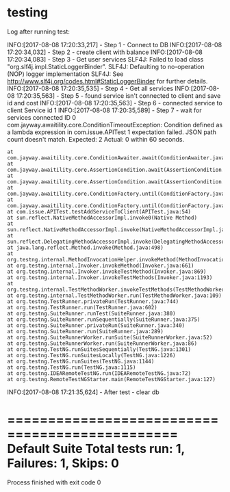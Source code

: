 # testing

Log after running test:

INFO:[2017-08-08 17:20:33,217]  - Step 1 - Connect to DB
 INFO:[2017-08-08 17:20:34,032]  - Step 2 - create client with balance
 INFO:[2017-08-08 17:20:34,083]  - Step 3 - Get user services
SLF4J: Failed to load class "org.slf4j.impl.StaticLoggerBinder".
SLF4J: Defaulting to no-operation (NOP) logger implementation
SLF4J: See http://www.slf4j.org/codes.html#StaticLoggerBinder for further details.
 INFO:[2017-08-08 17:20:35,535]  - Step 4 - Get all services
 INFO:[2017-08-08 17:20:35,563]  - Step 5 - found service isn't connected to client and save id and cost
 INFO:[2017-08-08 17:20:35,563]  - Step 6 - connected service to client
Service id 1 INFO:[2017-08-08 17:20:35,589]  - Step 7 - wait for services connected
ID 0
com.jayway.awaitility.core.ConditionTimeoutException: Condition defined as a lambda expression in com.issue.APITest 1 expectation failed.
JSON path count doesn't match.
Expected: 2
  Actual: 0
 within 60 seconds.

	at com.jayway.awaitility.core.ConditionAwaiter.await(ConditionAwaiter.java:122)
	at com.jayway.awaitility.core.AssertionCondition.await(AssertionCondition.java:117)
	at com.jayway.awaitility.core.AssertionCondition.await(AssertionCondition.java:32)
	at com.jayway.awaitility.core.ConditionFactory.until(ConditionFactory.java:764)
	at com.jayway.awaitility.core.ConditionFactory.until(ConditionFactory.java:603)
	at com.issue.APITest.testAddServiceToClient(APITest.java:54)
	at sun.reflect.NativeMethodAccessorImpl.invoke0(Native Method)
	at sun.reflect.NativeMethodAccessorImpl.invoke(NativeMethodAccessorImpl.java:62)
	at sun.reflect.DelegatingMethodAccessorImpl.invoke(DelegatingMethodAccessorImpl.java:43)
	at java.lang.reflect.Method.invoke(Method.java:498)
	at org.testng.internal.MethodInvocationHelper.invokeMethod(MethodInvocationHelper.java:108)
	at org.testng.internal.Invoker.invokeMethod(Invoker.java:661)
	at org.testng.internal.Invoker.invokeTestMethod(Invoker.java:869)
	at org.testng.internal.Invoker.invokeTestMethods(Invoker.java:1193)
	at org.testng.internal.TestMethodWorker.invokeTestMethods(TestMethodWorker.java:126)
	at org.testng.internal.TestMethodWorker.run(TestMethodWorker.java:109)
	at org.testng.TestRunner.privateRun(TestRunner.java:744)
	at org.testng.TestRunner.run(TestRunner.java:602)
	at org.testng.SuiteRunner.runTest(SuiteRunner.java:380)
	at org.testng.SuiteRunner.runSequentially(SuiteRunner.java:375)
	at org.testng.SuiteRunner.privateRun(SuiteRunner.java:340)
	at org.testng.SuiteRunner.run(SuiteRunner.java:289)
	at org.testng.SuiteRunnerWorker.runSuite(SuiteRunnerWorker.java:52)
	at org.testng.SuiteRunnerWorker.run(SuiteRunnerWorker.java:86)
	at org.testng.TestNG.runSuitesSequentially(TestNG.java:1301)
	at org.testng.TestNG.runSuitesLocally(TestNG.java:1226)
	at org.testng.TestNG.runSuites(TestNG.java:1144)
	at org.testng.TestNG.run(TestNG.java:1115)
	at org.testng.IDEARemoteTestNG.run(IDEARemoteTestNG.java:72)
	at org.testng.RemoteTestNGStarter.main(RemoteTestNGStarter.java:127)

 INFO:[2017-08-08 17:21:35,624]  - After test - clear db

===============================================
Default Suite
Total tests run: 1, Failures: 1, Skips: 0
===============================================


Process finished with exit code 0
